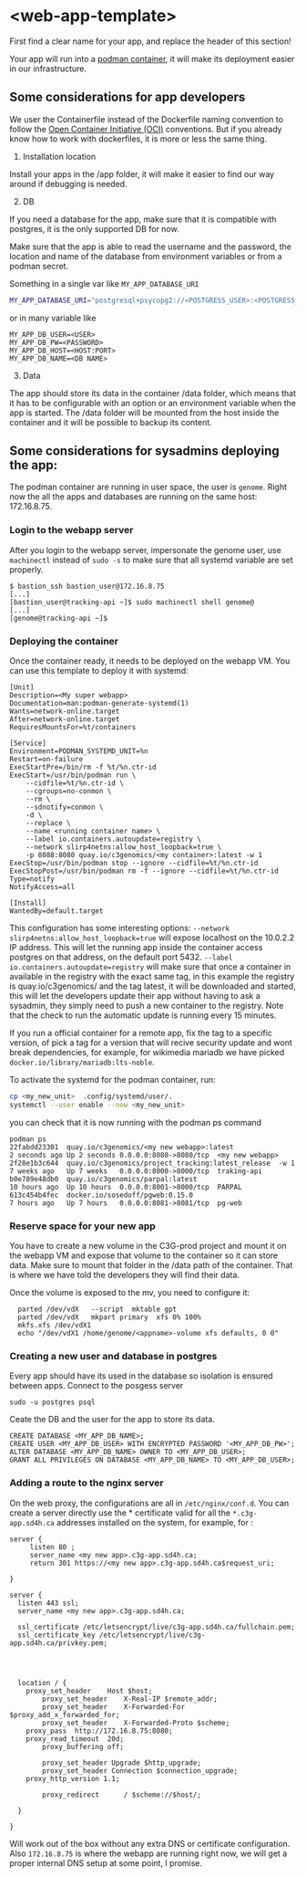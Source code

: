 # \<web-app-template\>

First find a clear name for your app, and replace the header of this section!

Your app will run into a [podman container](https://podman.io/docs), it will make its deployment easier in our infrastructure.

## Some considerations for app developers

We user the Containerfile instead of the Dockerfile naming convention to follow the 
[Open Container Initiative (OCI)](https://opencontainers.org/) conventions. But if you already know how to work with dockerfiles, it is more or less the same thing.

1. Installation location
 
Install your apps in the /app folder, it will make it easier to find our way around if debugging is needed.

2. DB 

If you need a database for the app, make sure that it is compatible with postgres, it is the only supported DB for now. 

Make sure that the app is able to read the username and the password, the location and name of the database from environment variables or from a podman secret.  

Something in a single var like `MY_APP_DATABASE_URI`
```bash 
MY_APP_DATABASE_URI="postgresql+psycopg2://<POSTGRESS_USER>:<POSTGRESS_PW>@<POSTGRESS_HOST>/<DB_NAME>?client_encoding=utf8"
```
or in many variable like 
```
MY_APP_DB_USER=<USER>
MY_APP_DB_PW=<PASSWORD>
MY_APP_DB_HOST=<HOST:PORT>
MY_APP_DB_NAME=<DB NAME>
```


3. Data
   
The app should store its data in the container /data folder, which means that it has to be configurable with an option or an environment variable when the app is started. The /data folder will be mounted from the host inside the container and it will be possible to backup its content. 

## Some considerations for sysadmins deploying the app:
The podman container are running in user space, the user is `genome`. Right now the all the apps and databases are running on the same host: 172.16.8.75.

### Login to the webapp server
After you login to the webapp server, impersonate the genome user, use `machinectl` instead of `sudo -s` to make sure that all systemd variable are set properly. 
```
$ bastion_ssh bastion_user@172.16.8.75
[...]
[bastion_user@tracking-api ~]$ sudo machinectl shell genome@
[...]
[genome@tracking-api ~]$
```

### Deploying the container 
Once the container ready, it needs to be deployed on the webapp VM. You can use this template to deploy it with systemd:
```service 
[Unit]
Description=<My super webapp>
Documentation=man:podman-generate-systemd(1)
Wants=network-online.target
After=network-online.target
RequiresMountsFor=%t/containers

[Service]
Environment=PODMAN_SYSTEMD_UNIT=%n
Restart=on-failure
ExecStartPre=/bin/rm -f %t/%n.ctr-id
ExecStart=/usr/bin/podman run \
	--cidfile=%t/%n.ctr-id \
	--cgroups=no-conmon \
	--rm \
	--sdnotify=conmon \
	-d \
	--replace \
	--name <running container name> \
	--label io.containers.autoupdate=registry \
	--network slirp4netns:allow_host_loopback=true \
	-p 8088:8080 quay.io/c3genomics/<my container>:latest -w 1
ExecStop=/usr/bin/podman stop --ignore --cidfile=%t/%n.ctr-id
ExecStopPost=/usr/bin/podman rm -f --ignore --cidfile=%t/%n.ctr-id
Type=notify
NotifyAccess=all

[Install]
WantedBy=default.target
```

This configuration has some interesting options:
`--network slirp4netns:allow_host_loopback=true` will expose localhost on the 10.0.2.2 IP address. This will let the running app inside the container access postgres on that address, on the default port 5432. 
`--label io.containers.autoupdate=registry` will make sure that once a container in available in the registry with the exact same tag, in this example the registry is quay.io/c3genomics/<my container> and the tag latest, it will be downloaded and started, this will let the developers update their app without having to ask a sysadmin, they simply need to push a new container to the registry. Note that the check to run the automatic update is running every 15 minutes. 

If you run a official container for a remote app, fix the tag to a specific version, of pick a tag for a version that will recive security update and wont break dependencies, for example, for wikimedia mariadb we have picked `docker.io/library/mariadb:lts-noble`.


To activate the systemd for the podman container, run:

```bash
cp <my_new_unit>  .config/systemd/user/.
systemctl --user enable --now <my_new_unit>
```

you can check that it is now running with the podman ps command
```
podman ps
22fabdd23301  quay.io/c3genomics/<my new webapp>:latest               2 seconds ago Up 2 seconds 0.0.0.0:8080->8080/tcp  <my new webapp>
2f28e1b3c644  quay.io/c3genomics/project_tracking:latest_release  -w 1        7 weeks ago   Up 7 weeks   0.0.0.0:8000->8000/tcp  traking-api
b0e789e48db0  quay.io/c3genomics/parpal:latest                                10 hours ago  Up 10 hours  0.0.0.0:8001->8000/tcp  PARPAL
613c454b4fec  docker.io/sosedoff/pgweb:0.15.0                                 7 hours ago   Up 7 hours   0.0.0.0:8081->8081/tcp  pg-web
```
### Reserve space for your new app

You have to create a new volume in the C3G-prod project and mount it on the webapp VM and expose 
that volume to the container so it can store data. Make sure to mount that folder in the 
/data path of the container. That is where we have told the developers they will find their data. 

Once the volume is exposed to the mv, you need to configure it: 
```
  parted /dev/vdX   --script  mktable gpt
  parted /dev/vdX   mkpart primary  xfs 0% 100%
  mkfs.xfs /dev/vdX1  
  echo "/dev/vdX1 /home/genome/<appname>-volume xfs defaults, 0 0"
```

### Creating a new user and database in postgres 
Every app should have its used in the database so isolation is ensured between apps.
Connect to the posgess server
```
sudo -u postgres psql
```
Ceate the DB and the user for the app to store its data.
```
CREATE DATABASE <MY_APP_DB_NAME>;
CREATE USER <MY_APP_DB_USER> WITH ENCRYPTED PASSWORD '<MY_APP_DB_PW>';
ALTER DATABASE <MY_APP_DB_NAME> OWNER TO <MY_APP_DB_USER>;
GRANT ALL PRIVILEGES ON DATABASE <MY_APP_DB_NAME> TO <MY_APP_DB_USER>;
```

### Adding a route to the nginx server

On the web proxy, the configurations are all in `/etc/nginx/conf.d`. You can create a server directly use the * certificate valid for all the `*.c3g-app.sd4h.ca` addresses installed on the system, for example, for <my new app>:

```
server {
     listen 80 ;
     server_name <my new app>.c3g-app.sd4h.ca;
     return 301 https://<my new app>.c3g-app.sd4h.ca$request_uri;

}

server {
  listen 443 ssl;
  server_name <my new app>.c3g-app.sd4h.ca;

  ssl_certificate /etc/letsencrypt/live/c3g-app.sd4h.ca/fullchain.pem;
  ssl_certificate_key /etc/letsencrypt/live/c3g-app.sd4h.ca/privkey.pem;

  


  location / {
 	proxy_set_header    Host $host;
    	proxy_set_header    X-Real-IP $remote_addr;
    	proxy_set_header    X-Forwarded-For $proxy_add_x_forwarded_for;
    	proxy_set_header    X-Forwarded-Proto $scheme;
	proxy_pass  http://172.16.8.75:8080;
	proxy_read_timeout  20d;
    	proxy_buffering off;

    	proxy_set_header Upgrade $http_upgrade;
    	proxy_set_header Connection $connection_upgrade;
	proxy_http_version 1.1;

    	proxy_redirect      / $scheme://$host/;
      
  }

}

```

Will work out of the box without any extra DNS or certificate configuration. Also `172.16.8.75` is where the webapp are running right now, we will get a proper internal DNS setup at some point, I promise. 


